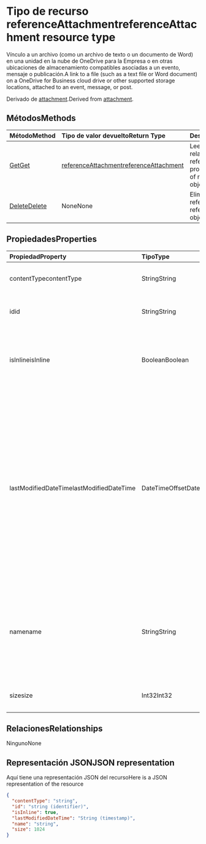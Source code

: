 # <a name="referenceattachment-resource-type"></a><span data-ttu-id="0c712-101">Tipo de recurso referenceAttachment</span><span class="sxs-lookup"><span data-stu-id="0c712-101">referenceAttachment resource type</span></span>

<span data-ttu-id="0c712-102">Vínculo a un archivo (como un archivo de texto o un documento de Word) en una unidad en la nube de OneDrive para la Empresa o en otras ubicaciones de almacenamiento compatibles asociadas a un evento, mensaje o publicación.</span><span class="sxs-lookup"><span data-stu-id="0c712-102">A link to a file (such as a text file or Word document) on a OneDrive for Business cloud drive or other supported storage locations, attached to an event, message, or post.</span></span>

<span data-ttu-id="0c712-103">Derivado de [attachment](attachment.md).</span><span class="sxs-lookup"><span data-stu-id="0c712-103">Derived from [attachment](attachment.md).</span></span>

## <a name="methods"></a><span data-ttu-id="0c712-104">Métodos</span><span class="sxs-lookup"><span data-stu-id="0c712-104">Methods</span></span>

| <span data-ttu-id="0c712-105">Método</span><span class="sxs-lookup"><span data-stu-id="0c712-105">Method</span></span>       | <span data-ttu-id="0c712-106">Tipo de valor devuelto</span><span class="sxs-lookup"><span data-stu-id="0c712-106">Return Type</span></span>  |<span data-ttu-id="0c712-107">Descripción</span><span class="sxs-lookup"><span data-stu-id="0c712-107">Description</span></span>|
|:---------------|:--------|:----------|
|[<span data-ttu-id="0c712-108">Get</span><span class="sxs-lookup"><span data-stu-id="0c712-108">Get</span></span>](../api/attachment_get.md) | [<span data-ttu-id="0c712-109">referenceAttachment</span><span class="sxs-lookup"><span data-stu-id="0c712-109">referenceAttachment</span></span>](referenceattachment.md) |<span data-ttu-id="0c712-110">Lee las propiedades y relaciones del objeto referenceAttachment.</span><span class="sxs-lookup"><span data-stu-id="0c712-110">Read properties and relationships of referenceAttachment object.</span></span>|
|[<span data-ttu-id="0c712-111">Delete</span><span class="sxs-lookup"><span data-stu-id="0c712-111">Delete</span></span>](../api/attachment_delete.md) | <span data-ttu-id="0c712-112">None</span><span class="sxs-lookup"><span data-stu-id="0c712-112">None</span></span> |<span data-ttu-id="0c712-113">Elimina el objeto referenceAttachment.</span><span class="sxs-lookup"><span data-stu-id="0c712-113">Delete referenceAttachment object.</span></span> |

## <a name="properties"></a><span data-ttu-id="0c712-114">Propiedades</span><span class="sxs-lookup"><span data-stu-id="0c712-114">Properties</span></span>
| <span data-ttu-id="0c712-115">Propiedad</span><span class="sxs-lookup"><span data-stu-id="0c712-115">Property</span></span>     | <span data-ttu-id="0c712-116">Tipo</span><span class="sxs-lookup"><span data-stu-id="0c712-116">Type</span></span>   |<span data-ttu-id="0c712-117">Descripción</span><span class="sxs-lookup"><span data-stu-id="0c712-117">Description</span></span>|
|:---------------|:--------|:----------|
|<span data-ttu-id="0c712-118">contentType</span><span class="sxs-lookup"><span data-stu-id="0c712-118">contentType</span></span>|<span data-ttu-id="0c712-119">String</span><span class="sxs-lookup"><span data-stu-id="0c712-119">String</span></span>|<span data-ttu-id="0c712-120">El tipo de contenido de los datos adjuntos.</span><span class="sxs-lookup"><span data-stu-id="0c712-120">The content type of the attachment.</span></span>|
|<span data-ttu-id="0c712-121">id</span><span class="sxs-lookup"><span data-stu-id="0c712-121">id</span></span>|<span data-ttu-id="0c712-122">String</span><span class="sxs-lookup"><span data-stu-id="0c712-122">String</span></span>|<span data-ttu-id="0c712-p101">Identificador de los datos adjuntos  Solo lectura.</span><span class="sxs-lookup"><span data-stu-id="0c712-p101">The attachment ID.  Read-only.</span></span>|
|<span data-ttu-id="0c712-125">isInline</span><span class="sxs-lookup"><span data-stu-id="0c712-125">isInline</span></span>|<span data-ttu-id="0c712-126">Boolean</span><span class="sxs-lookup"><span data-stu-id="0c712-126">Boolean</span></span>|<span data-ttu-id="0c712-127">Se establece en true si los datos adjuntos aparecen en insertados en el cuerpo del objeto embedding.</span><span class="sxs-lookup"><span data-stu-id="0c712-127">Set to true if the attachment appears inline in the body of the embedding object.</span></span>|
|<span data-ttu-id="0c712-128">lastModifiedDateTime</span><span class="sxs-lookup"><span data-stu-id="0c712-128">lastModifiedDateTime</span></span>|<span data-ttu-id="0c712-129">DateTimeOffset</span><span class="sxs-lookup"><span data-stu-id="0c712-129">DateTimeOffset</span></span>|<span data-ttu-id="0c712-p102">Fecha y hora de la última modificación de los datos adjuntos. El tipo de marca de tiempo representa la información de fecha y hora con el formato ISO 8601 y está siempre en hora UTC. Por ejemplo, la medianoche UTC del 1 de enero de 2014 sería así: `'2014-01-01T00:00:00Z'`</span><span class="sxs-lookup"><span data-stu-id="0c712-p102">The date and time when the attachment was last modified. The Timestamp type represents date and time information using ISO 8601 format and is always in UTC time. For example, midnight UTC on Jan 1, 2014 would look like this: `'2014-01-01T00:00:00Z'`</span></span>|
|<span data-ttu-id="0c712-133">name</span><span class="sxs-lookup"><span data-stu-id="0c712-133">name</span></span>|<span data-ttu-id="0c712-134">String</span><span class="sxs-lookup"><span data-stu-id="0c712-134">String</span></span>|<span data-ttu-id="0c712-p103">Texto que aparece debajo del icono que representa al archivo adjunto incrustado. No tiene que ser el nombre de archivo real.</span><span class="sxs-lookup"><span data-stu-id="0c712-p103">The text that is displayed below the icon representing the embedded attachment. This does not need to be the actual file name.</span></span>|
|<span data-ttu-id="0c712-137">size</span><span class="sxs-lookup"><span data-stu-id="0c712-137">size</span></span>|<span data-ttu-id="0c712-138">Int32</span><span class="sxs-lookup"><span data-stu-id="0c712-138">Int32</span></span>|<span data-ttu-id="0c712-139">Tamaño en bytes de los datos adjuntos.</span><span class="sxs-lookup"><span data-stu-id="0c712-139">The size of the attachment in bytes.</span></span>|

## <a name="relationships"></a><span data-ttu-id="0c712-140">Relaciones</span><span class="sxs-lookup"><span data-stu-id="0c712-140">Relationships</span></span>
<span data-ttu-id="0c712-141">Ninguno</span><span class="sxs-lookup"><span data-stu-id="0c712-141">None</span></span>



## <a name="json-representation"></a><span data-ttu-id="0c712-142">Representación JSON</span><span class="sxs-lookup"><span data-stu-id="0c712-142">JSON representation</span></span>

<span data-ttu-id="0c712-143">Aquí tiene una representación JSON del recurso</span><span class="sxs-lookup"><span data-stu-id="0c712-143">Here is a JSON representation of the resource</span></span>

<!-- {
  "blockType": "resource",
  "optionalProperties": [

  ],
  "@odata.type": "microsoft.graph.referenceAttachment"
}-->

```json
{
  "contentType": "string",
  "id": "string (identifier)",
  "isInline": true,
  "lastModifiedDateTime": "String (timestamp)",
  "name": "string",
  "size": 1024
}

```

<!-- uuid: 8fcb5dbc-d5aa-4681-8e31-b001d5168d79
2015-10-25 14:57:30 UTC -->
<!-- {
  "type": "#page.annotation",
  "description": "referenceAttachment resource",
  "keywords": "",
  "section": "documentation",
  "tocPath": ""
}-->
